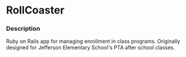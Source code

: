 RollCoaster
===========

### Description

Ruby on Rails app for managing enrollment in class programs. Originally designed for Jefferson Elementary School's PTA after school classes.

